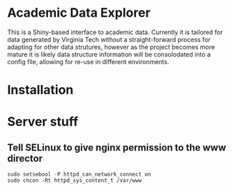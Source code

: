 # Academic Data Explorer

This is a Shiny-based interface to academic data. Currently it is tailored for data generated by Virginia Tech without a straight-forward process for adapting for other data strutures, however as the project becomes more mature it is likely data structure information will be consolodated into a config file, allowing for re-use in different environments.

# Installation

# Server stuff

## Tell SELinux to give nginx permission to the www director

````
sudo setsebool -P httpd_can_network_connect on
sudo chcon -Rt httpd_sys_content_t /var/www
````

